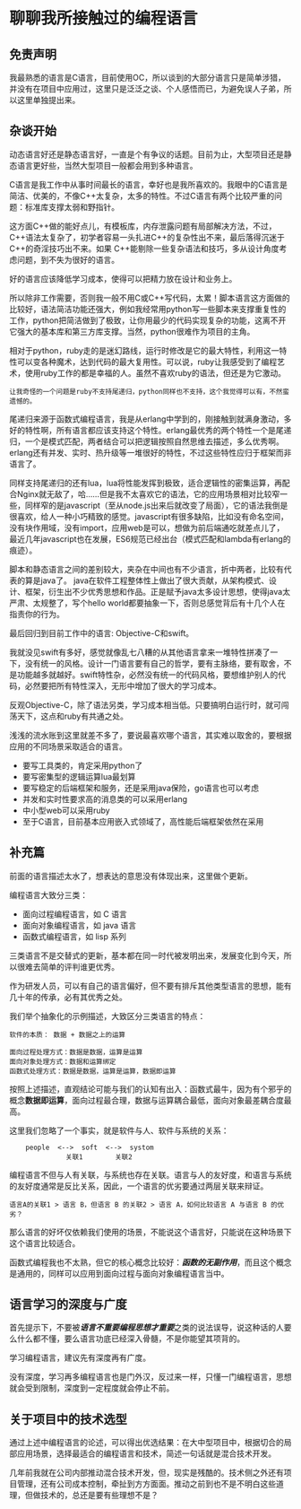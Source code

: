# 聊聊我所接触过的编程语言


## 免责声明
我最熟悉的语言是C语言，目前使用OC，所以谈到的大部分语言只是简单涉猎，并没有在项目中应用过，这里只是泛泛之谈、个人感悟而已，为避免误人子弟，所以这里单独提出来。

## 杂谈开始
动态语言好还是静态语言好，一直是个有争议的话题。目前为止，大型项目还是静态语言更好些，当然大型项目一般都会用到多种语言。

C语言是我工作中从事时间最长的语言，幸好也是我所喜欢的。我眼中的C语言是简洁、优美的，不像C++太复杂，太多的特性。不过C语言有两个比较严重的问题：标准库支撑太弱和野指针。

这方面C++做的能好点儿，有模板库，内存泄露问题有局部解决方法，不过，C++语法太复杂了，初学者容易一头扎进C++的复杂性出不来，最后落得沉迷于C++的奇淫技巧出不来。如果 C++能剔除一些复杂语法和技巧，多从设计角度考虑问题，到不失为很好的语言。

好的语言应该降低学习成本，使得可以把精力放在设计和业务上。

所以除非工作需要，否则我一般不用C或C++写代码，太累！脚本语言这方面做的比较好，语法简洁功能还强大，例如我经常用python写一些脚本来支撑重复性的工作，python把简洁做到了极致，让你用最少的代码实现复杂的功能，这离不开它强大的基本库和第三方库支撑。当然，python很难作为项目的主角。

相对于python，ruby走的是迷幻路线，运行时修改是它的最大特性，利用这一特性可以变各种魔术，达到代码的最大复用性。可以说，ruby让我感受到了编程艺术，使用ruby工作的都是幸福的人。虽然不喜欢ruby的语法，但还是为它激动。

	让我奇怪的一个问题是ruby不支持尾递归，python同样也不支持，这个我觉得可以有，不然蛮遗憾的。

尾递归来源于函数式编程语言，我是从erlang中学到的，刚接触到就满身激动，多好的特性啊，所有语言都应该支持这个特性。erlang最优秀的两个特性一个是尾递归，一个是模式匹配，两者结合可以把逻辑按照自然思维去描述，多么优秀啊。erlang还有并发、实时、热升级等一堆很好的特性，不过这些特性应归于框架而非语言了。

同样支持尾递归的还有lua，lua将性能发挥到极致，适合逻辑性的密集运算，再配合Nginx就无敌了，哈……但是我不太喜欢它的语法，它的应用场景相对比较窄一些，同样窄的是javascript（至从node.js出来后就改变了局面），它的语法我倒是很喜欢，给人一种小巧精致的感觉。javascript有很多缺陷，比如没有命名空间，没有块作用域，没有import，应用web是可以，想做为前后端通吃就差点儿了，最近几年javascript也在发展，ES6规范已经出台（模式匹配和lambda有erlang的痕迹）。

脚本和静态语言之间的差别较大，夹杂在中间也有不少语言，折中两者，比较有代表的算是java了。
java在软件工程整体性上做出了很大贡献，从架构模式、设计、框架，衍生出不少优秀思想和作品。正是赋予java太多设计思想，使得java太严肃、太规整了，写个hello world都要抽象一下，否则总感觉背后有十几个人在指责你的行为。

最后回归到目前工作中的语言: Objective-C和swift。

我就没见swift有多好，感觉就像乱七八糟的从其他语言拿来一堆特性拼凑了一下，没有统一的风格。设计一门语言要有自己的哲学，要有主脉络，要有取舍，不是功能越多就越好。swift特性杂，必然没有统一的代码风格，要想维护别人的代码，必然要把所有特性深入，无形中增加了很大的学习成本。

反观Objective-C，除了语法另类，学习成本相当低。只要搞明白运行时，就可闯荡天下，这点和ruby有共通之处。

浅浅的流水账到这里就差不多了，要说最喜欢哪个语言，其实难以取舍的，要根据应用的不同场景采取适合的语言。

* 要写工具类的，肯定采用python了
* 要写密集型的逻辑运算lua最划算
* 要写稳定的后端框架和服务，还是采用java保险，go语言也可以考虑
* 并发和实时性要求高的消息类的可以采用erlang
* 中小型web可以采用ruby
* 至于C语言，目前基本应用嵌入式领域了，高性能后端框架依然在采用

## 补充篇

前面的语言描述太水了，想表达的意思没有体现出来，这里做个更新。

编程语言大致分三类：

- 面向过程编程语言，如 C 语言
- 面向对象编程语言，如 java 语言
- 函数式编程语言，如 lisp 系列

三类语言不是交替式的更新，基本都在同一时代被发明出来，发展变化到今天，所以很难去简单的评判谁更优秀。

作为研发人员，可以有自己的语言偏好，但不要有排斥其他类型语言的思想，能有几十年的传承，必有其优秀之处。

我们举个抽象化的示例描述，大致区分三类语言的特点：

```
软件的本质： 数据 + 数据之上的运算

面向过程处理方式：数据是数据，运算是运算
面向对象处理方式：数据和运算绑定
函数式处理方式：数据是数据，运算是运算，数据即运算
```

按照上述描述，直观结论可能与我们的认知有出入：函数式最牛，因为有个邪乎的概念**数据即运算**，面向过程最合理，数据与运算耦合最低，面向对象最差耦合度最高。

这里我们忽略了一个事实，就是软件与人、软件与系统的关系：

```
	people  <-->  soft  <-->  systom
			  关联1        关联2
```

编程语言不但与人有关联，与系统也存在关联。语言与人的友好度，和语言与系统的友好度通常是反比关系，因此，一个语言的优劣要通过两层关联来辩证。

```
语言A的关联1 > 语言 B，但语言 B 的关联2 > 语言 A，如何比较语言 A 与语言 B 的优劣？
```

那么语言的好坏仅依赖我们使用的场景，不能说这个语言好，只能说在这种场景下这个语言比较适合。

函数式编程我也不太熟，但它的核心概念比较好：***函数的无副作用***，而且这个概念是通用的，同样可以应用到面向过程与面向对象编程语言当中。

## 语言学习的深度与广度

首先提示下，不要被***语言不重要编程思想才重要***之类的说法误导，说这种话的人要么什么都不懂，要么语言功底已经深入骨髓，不是你能望其项背的。

学习编程语言，建议先有深度再有广度。

没有深度，学习再多编程语言也是门外汉，反过来一样，只懂一门编程语言，思想就会受到限制，深度到一定程度就会停止不前。

## 关于项目中的技术选型

通过上述中编程语言的论述，可以得出优选结果：在大中型项目中，根据切合的局部应用场景，选择最适合的编程语言和技术，简述一句话就是混合技术开发。

几年前我就在公司内部推动混合技术开发，但，现实是残酷的。技术侧之外还有项目管理，还有公司成本控制，牵扯到方方面面。推动之前到也不是不明白这些道理，但做技术的，总还是要有些理想不是？




